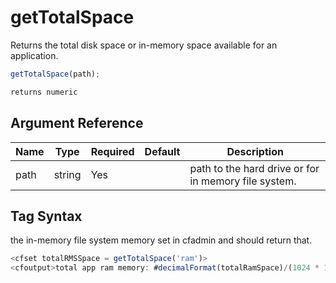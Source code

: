# getTotalSpace

 Returns the total disk space or in-memory space available for an application.

```javascript
getTotalSpace(path);
```

```javascript
returns numeric
```

## Argument Reference

| Name | Type | Required | Default | Description |
| --- | --- | --- | --- | --- |
| path | string | Yes |  | path to the hard drive or for in memory file system. |

## Tag Syntax

the in-memory file system memory set in cfadmin and should return that.

```javascript
<cfset totalRMSSpace = getTotalSpace('ram')>
<cfoutput>total app ram memory: #decimalFormat(totalRamSpace)/(1024 * 1024)# mb</cfoutput>
```
